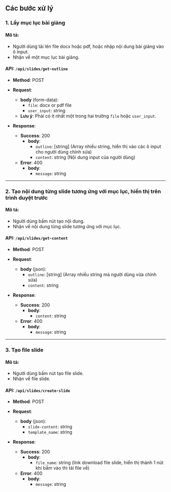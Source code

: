 ## Các bước xử lý

### 1. Lấy mục lục bài giảng

#### Mô tả:

- Người dùng tải lên file docx hoặc pdf, hoặc nhập nội dung bài giảng vào ô input.
- Nhận về một mục lục bài giảng.

#### API: `/api/slides/get-outline`

- **Method**: POST
- **Request**:

  - **body** (form-data):
    - `file`: docx or pdf file
    - `user_input`: string
  - **Lưu ý**: Phải có ít nhất một trong hai trường `file` hoặc `user_input`.

- **Response**:
  - **Success**: 200
    - **body**:
      - `outline`: [string] (Array nhiều string, hiển thị vào các ô input cho người dùng chỉnh sửa)
      - `content`: string (Nội dung input của người dùng)
  - **Error**: 400
    - **body**:
      - `message`: string

---

### 2. Tạo nội dung từng slide tương ứng với mục lục, hiển thị trên trình duyệt trước

#### Mô tả:

- Người dùng bấm nút tạo nội dung.
- Nhận về nội dung từng slide tương ứng với mục lục.

#### API: `/api/slides/get-content`

- **Method**: POST
- **Request**:

  - **body** (json):
    - `outline`: [string] (Array nhiều string mà người dùng vừa chỉnh sửa)
    - `content`: string

- **Response**:
  - **Success**: 200
    - **body**:
      - `content`: string
  - **Error**: 400
    - **body**:
      - `message`: string

---

### 3. Tạo file slide

#### Mô tả:

- Người dùng bấm nút tạo file slide.
- Nhận về file slide.

#### API: `/api/slides/create-slide`

- **Method**: POST
- **Request**:

  - **body** (json):
    - `slide-content`: string
    - `template_name`: string

- **Response**:
  - **Success**: 200
    - **body**:
      - `file_name`: string (link download file slide, hiển thị thành 1 nút khi bấm vào thì tải file về)
  - **Error**: 400
    - **body**:
      - `message`: string
